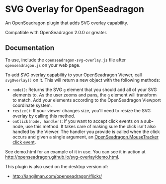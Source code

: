 # SVG Overlay for OpenSeadragon

An OpenSeadragon plugin that adds SVG overlay capability.

Compatible with OpenSeadragon 2.0.0 or greater.

## Documentation

To use, include the `openseadragon-svg-overlay.js` file after `openseadragon.js` on your web page.

To add SVG overlay capability to your OpenSeadragon Viewer, call `svgOverlay()` on it. This will return a new object with the following methods:

* `node()`: Returns the SVG `g` element that you should add all of your SVG elements to. As the user zooms and pans, the `g` element will transform to match. Add your elements according to the OpenSeadragon Viewport coordinate system.
* `resize()`: If your viewer changes size, you'll need to resize the SVG overlay by calling this method.
* `onClick(node, handler)`: If you want to accept click events on a sub-node, use this method. It takes care of making sure the click isn't also handled by the Viewer. The handler you provide is called when the click occurs and given a single argument, an [OpenSeadragon.MouseTracker click event](http://openseadragon.github.io/docs/OpenSeadragon.MouseTracker.html#clickHandler).

See demo.html for an example of it in use. You can see it in action at http://openseadragon.github.io/svg-overlay/demo.html.

This plugin is also used on the desktop version of:

* http://iangilman.com/openseadragon/flickr/
